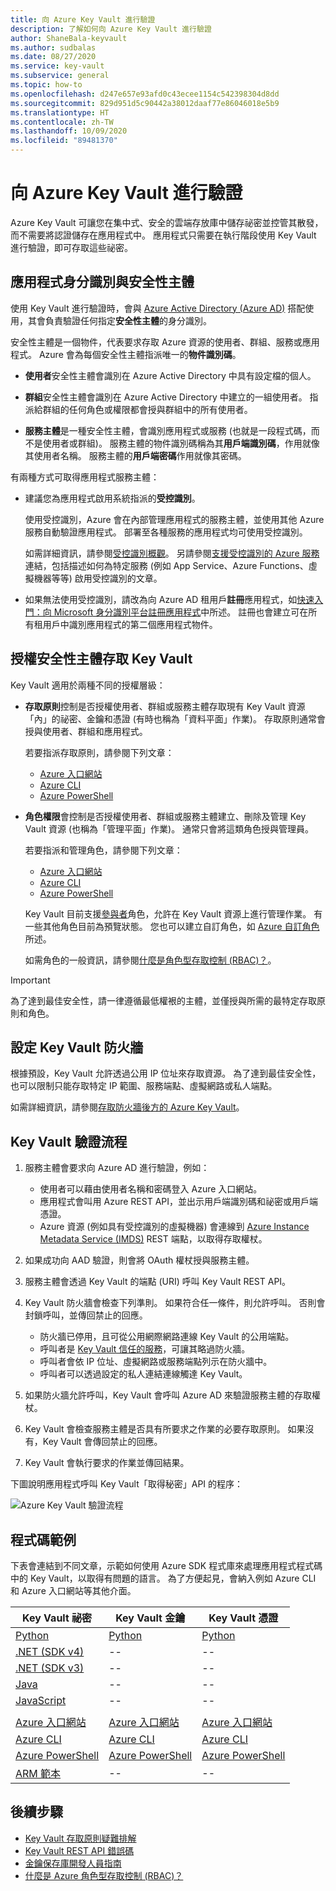 ```yaml
---
title: 向 Azure Key Vault 進行驗證
description: 了解如何向 Azure Key Vault 進行驗證
author: ShaneBala-keyvault
ms.author: sudbalas
ms.date: 08/27/2020
ms.service: key-vault
ms.subservice: general
ms.topic: how-to
ms.openlocfilehash: d247e657e93afd0c43ecee1154c542398304d8dd
ms.sourcegitcommit: 829d951d5c90442a38012daaf77e86046018e5b9
ms.translationtype: HT
ms.contentlocale: zh-TW
ms.lasthandoff: 10/09/2020
ms.locfileid: "89481370"
---
```

# <a name="authenticate-to-azure-key-vault"></a>向 Azure Key Vault 進行驗證

Azure Key Vault 可讓您在集中式、安全的雲端存放庫中儲存祕密並控管其散發，而不需要將認證儲存在應用程式中。 應用程式只需要在執行階段使用 Key Vault 進行驗證，即可存取這些祕密。

## <a name="app-identity-and-security-principals"></a>應用程式身分識別與安全性主體

使用 Key Vault 進行驗證時，會與 [Azure Active Directory (Azure AD)](/azure/active-directory/fundamentals/active-directory-whatis) 搭配使用，其會負責驗證任何指定**安全性主體**的身分識別。

安全性主體是一個物件，代表要求存取 Azure 資源的使用者、群組、服務或應用程式。 Azure 會為每個安全性主體指派唯一的**物件識別碼**。

* **使用者**安全性主體會識別在 Azure Active Directory 中具有設定檔的個人。

* **群組**安全性主體會識別在 Azure Active Directory 中建立的一組使用者。 指派給群組的任何角色或權限都會授與群組中的所有使用者。

* **服務主體**是一種安全性主體，會識別應用程式或服務 (也就是一段程式碼，而不是使用者或群組)。 服務主體的物件識別碼稱為其**用戶端識別碼**，作用就像其使用者名稱。 服務主體的**用戶端密碼**作用就像其密碼。

有兩種方式可取得應用程式服務主體：

* 建議您為應用程式啟用系統指派的**受控識別**。

    使用受控識別，Azure 會在內部管理應用程式的服務主體，並使用其他 Azure 服務自動驗證應用程式。 部署至各種服務的應用程式均可使用受控識別。

    如需詳細資訊，請參閱[受控識別概觀](/azure/active-directory/managed-identities-azure-resources/overview)。 另請參閱[支援受控識別的 Azure 服務](/azure/active-directory/managed-identities-azure-resources/services-support-managed-identities)連結，包括描述如何為特定服務 (例如 App Service、Azure Functions、虛擬機器等等) 啟用受控識別的文章。

* 如果無法使用受控識別，請改為向 Azure AD 租用戶**註冊**應用程式，如[快速入門：向 Microsoft 身分識別平台註冊應用程式](/azure/active-directory/develop/quickstart-register-app)中所述。 註冊也會建立可在所有租用戶中識別應用程式的第二個應用程式物件。

## <a name="authorize-a-security-principal-to-access-key-vault"></a>授權安全性主體存取 Key Vault

Key Vault 適用於兩種不同的授權層級：

- **存取原則**控制是否授權使用者、群組或服務主體存取現有 Key Vault 資源「內」的祕密、金鑰和憑證 (有時也稱為「資料平面」作業)。 存取原則通常會授與使用者、群組和應用程式。

    若要指派存取原則，請參閱下列文章：

    - [Azure 入口網站](assign-access-policy-portal.md)
    - [Azure CLI](assign-access-policy-cli.md)
    - [Azure PowerShell](assign-access-policy-portal.md)

- **角色權限**會控制是否授權使用者、群組或服務主體建立、刪除及管理 Key Vault 資源 (也稱為「管理平面」作業)。 通常只會將這類角色授與管理員。
 
    若要指派和管理角色，請參閱下列文章：

    - [Azure 入口網站](/azure/role-based-access-control/role-assignments-portal)
    - [Azure CLI](/azure/role-based-access-control/role-assignments-cli)
    - [Azure PowerShell](/azure/role-based-access-control/role-assignments-powershell)

    Key Vault 目前支援[參與者](/azure/role-based-access-control/built-in-roles#key-vault-contributor)角色，允許在 Key Vault 資源上進行管理作業。 有一些其他角色目前為預覽狀態。 您也可以建立自訂角色，如 [Azure 自訂角色](/azure/role-based-access-control/custom-roles)所述。

    如需角色的一般資訊，請參閱[什麼是角色型存取控制 (RBAC)？](/azure/role-based-access-control/overview)。


> [!IMPORTANT]
> 為了達到最佳安全性，請一律遵循最低權裉的主體，並僅授與所需的最特定存取原則和角色。 
    
## <a name="configure-the-key-vault-firewall"></a>設定 Key Vault 防火牆

根據預設，Key Vault 允許透過公用 IP 位址來存取資源。 為了達到最佳安全性，也可以限制只能存取特定 IP 範圍、服務端點、虛擬網路或私人端點。

如需詳細資訊，請參閱[存取防火牆後方的 Azure Key Vault](/azure/key-vault/general/access-behind-firewall)。


## <a name="the-key-vault-authentication-flow"></a>Key Vault 驗證流程

1. 服務主體會要求向 Azure AD 進行驗證，例如：
    * 使用者可以藉由使用者名稱和密碼登入 Azure 入口網站。
    * 應用程式會叫用 Azure REST API，並出示用戶端識別碼和祕密或用戶端憑證。
    * Azure 資源 (例如具有受控識別的虛擬機器) 會連線到 [Azure Instance Metadata Service (IMDS)](/azure/virtual-machines/windows/instance-metadata-service) REST 端點，以取得存取權杖。

1. 如果成功向 AAD 驗證，則會將 OAuth 權杖授與服務主體。

1. 服務主體會透過 Key Vault 的端點 (URI) 呼叫 Key Vault REST API。

1. Key Vault 防火牆會檢查下列準則。 如果符合任一條件，則允許呼叫。 否則會封鎖呼叫，並傳回禁止的回應。

    * 防火牆已停用，且可從公用網際網路連線 Key Vault 的公用端點。
    * 呼叫者是 [Key Vault 信任的服務](/azure/key-vault/general/overview-vnet-service-endpoints#trusted-services)，可讓其略過防火牆。
    * 呼叫者會依 IP 位址、虛擬網路或服務端點列示在防火牆中。
    * 呼叫者可以透過設定的私人連結連線觸達 Key Vault。    

1. 如果防火牆允許呼叫，Key Vault 會呼叫 Azure AD 來驗證服務主體的存取權杖。

1. Key Vault 會檢查服務主體是否具有所要求之作業的必要存取原則。 如果沒有，Key Vault 會傳回禁止的回應。

1. Key Vault 會執行要求的作業並傳回結果。

下圖說明應用程式呼叫 Key Vault「取得秘密」API 的程序：

![Azure Key Vault 驗證流程](../media/authentication/authentication-flow.png)

## <a name="code-examples"></a>程式碼範例

下表會連結到不同文章，示範如何使用 Azure SDK 程式庫來處理應用程式程式碼中的 Key Vault，以取得有問題的語言。 為了方便起見，會納入例如 Azure CLI 和 Azure 入口網站等其他介面。

| Key Vault 祕密 | Key Vault 金鑰 | Key Vault 憑證 |
|  --- | --- | --- |
| [Python](/azure/key-vault/secrets/quick-create-python) | [Python](/azure/key-vault/keys/quick-create-python) | [Python](/azure/key-vault/certificates/quick-create-python) | 
| [.NET (SDK v4)](/azure/key-vault/secrets/quick-create-net) | -- | -- |
| [.NET (SDK v3)](/azure/key-vault/secrets/quick-create-net-v3) | -- | -- |
| [Java](/azure/key-vault/secrets/quick-create-java) | -- | -- |
| [JavaScript](/azure/key-vault/secrets/quick-create-node) | -- | -- | 
| | | |
| [Azure 入口網站](/azure/key-vault/secrets/quick-create-portal) | [Azure 入口網站](/azure/key-vault/keys/quick-create-portal) | [Azure 入口網站](/azure/key-vault/certificates/quick-create-portal) |
| [Azure CLI](/azure/key-vault/secrets/quick-create-cli) | [Azure CLI](/azure/key-vault/keys/quick-create-cli) | [Azure CLI](/azure/key-vault/certificates/quick-create-cli) |
| [Azure PowerShell](/azure/key-vault/secrets/quick-create-powershell) | [Azure PowerShell](/azure/key-vault/keys/quick-create-powershell) | [Azure PowerShell](/azure/key-vault/certificates/quick-create-powershell) |
| [ARM 範本](/azure/key-vault/secrets/quick-create-net) | -- | -- |

## <a name="next-steps"></a>後續步驟

- [Key Vault 存取原則疑難排解](troubleshooting-access-issues.md)
- [Key Vault REST API 錯誤碼](rest-error-codes.md)
- [金鑰保存庫開發人員指南](developers-guide.md)
- [什麼是 Azure 角色型存取控制 (RBAC)？](/azure/role-based-access-control/overview)
